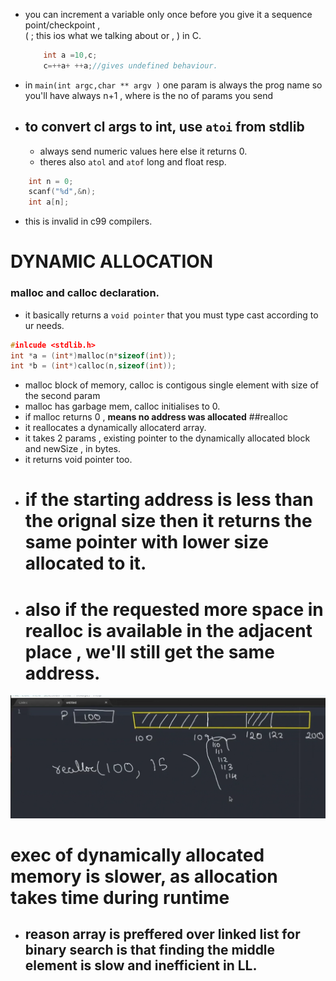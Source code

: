 - you can increment a variable only once before you give it a sequence point/checkpoint ,  
( ; this ios what we talking about or , ) in C.
	```c
		int a =10,c;
		c=++a+ ++a;//gives undefined behaviour.
	```

- in `main(int argc,char ** argv )` one param is always the prog name so you'll have always n+1 , where is the no of params you send 

- ## to convert cl args to int, use `atoi` from stdlib
	- always send numeric values here else it returns 0.
	- theres also `atol` and `atof` long and float resp.
```c
	int n = 0;
	scanf("%d",&n);
	int a[n];
```
- this is invalid in c99 compilers. 
# DYNAMIC ALLOCATION
### malloc and calloc declaration. 
- it basically returns a `void pointer` that you must type cast according to ur needs.
```c
#inlcude <stdlib.h>
int *a = (int*)malloc(n*sizeof(int));
int *b = (int*)calloc(n,sizeof(int));
```
- malloc block of memory, calloc is contigous single element with size of the second param
- malloc has garbage mem, calloc initialises to 0.
- if malloc returns 0 , **means no address was allocated**
##realloc
- it reallocates a dynamically allocaterd array.
- it takes 2 params , existing pointer to the dynamically allocated block and newSize , in bytes.
- it returns void pointer too. 
- # if the starting address is less than the orignal size then it returns the same pointer with lower size allocated to it.
- # also if the requested more space in realloc is available in the adjacent place , we'll still get the same address.
![realloc](./photos/realloc.png)

# exec of dynamically allocated memory is slower, as allocation takes time during runtime
- ##  reason array is preffered over linked list for binary search is that finding the middle element is slow and inefficient in 	LL.